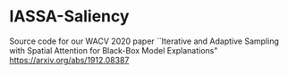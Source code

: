 # IASSA-Saliency
Source code for our WACV 2020 paper ``Iterative and Adaptive Sampling with Spatial Attention for Black-Box Model Explanations" https://arxiv.org/abs/1912.08387
